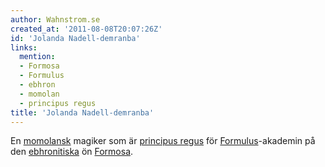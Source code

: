```yaml
---
author: Wahnstrom.se
created_at: '2011-08-08T20:07:26Z'
id: 'Jolanda Nadell-demranba'
links:
  mention:
  - Formosa
  - Formulus
  - ebhron
  - momolan
  - principus regus
title: 'Jolanda Nadell-demranba'
---
```


En [momolansk] magiker som är [principus regus] för [Formulus]-akademin på den [ebhronitiska] ön
[Formosa].

  [momolansk]: momolan
  [principus regus]: principus_regus
  [Formulus]: Formulus
  [ebhronitiska]: ebhron
  [Formosa]: Formosa